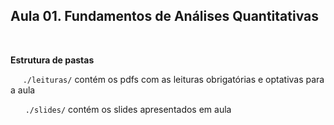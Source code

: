 ## Aula 01. Fundamentos de Análises Quantitativas

<br>

**Estrutura de pastas**

&nbsp;&nbsp; &nbsp;  ```./leituras/``` contém os pdfs com as leituras obrigatórias e optativas para a aula

&nbsp; &nbsp; &nbsp; ```./slides/``` contém os slides apresentados em aula
